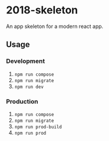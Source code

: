 # 2018-skeleton
An app skeleton for a modern react app.

## Usage

### Development
1. `npm run compose`
2. `npm run migrate`
3. `npm run dev`

### Production
1. `npm run compose`
2. `npm run migrate`
3. `npm run prod-build`
4. `npm run prod`
